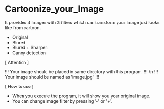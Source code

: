 # Cartoonize_your_Image
It provides 4 images with 3 filters which can transform your image just looks like from cartoon.
- Original
- Blured
- Blured + Sharpen
- Canny detection

[ Attention ]

!!! Your image should be placed in same directory with this program. !!! \n
!!! Your image should be named as 'image.jpg'. !!!

[ How to use ]

- When you execute the program, it will show you your original image.
- You can change image filter by pressing '-' or '+'.
